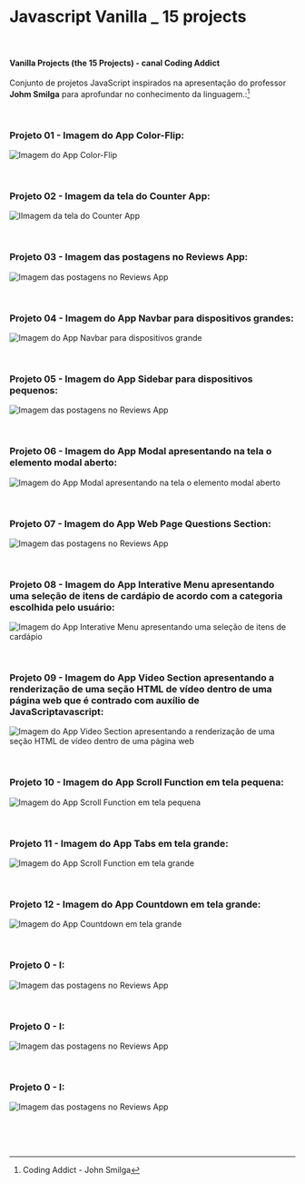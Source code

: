 # Javascript Vanilla _ 15 projects  

<br />


#### Vanilla Projects (the 15 Projects) -  canal Coding Addict

Conjunto de projetos JavaScript inspirados na apresentação do professor **Johm Smilga** para aprofundar no conhecimento da linguagem.:[^1]


<br />

### Projeto 01 - Imagem do App Color-Flip:

![Imagem do App Color-Flip](/public/images/javascript-vanilla-color-fliper-01.png)

<br />


### Projeto 02 - Imagem da tela do Counter App:

![IImagem da tela do Counter App](/public/images/javascript-vanilla-counter-01.png)

<br />

### Projeto 03 - Imagem das postagens no Reviews App:

![Imagem das postagens no Reviews App](/public/images/javascript-vanilla-reviews-01.png)


<br />  


### Projeto 04 - Imagem do App Navbar para dispositivos grandes:

![Imagem do App Navbar para dispositivos grande](/public/images/javascript-vanilla-navbar-03.png)

<br />  


### Projeto 05 - Imagem do App Sidebar para dispositivos pequenos:

![Imagem das postagens no Reviews App](/public/images/javascript-vanilla-sidebar-01.png)

<br />  


### Projeto 06 - Imagem do App Modal apresentando na tela o elemento modal aberto:

![Imagem do App Modal apresentando na tela o elemento modal aberto](/public/images/javascript-vanilla-modal-02.png)

<br />  


### Projeto 07 - Imagem do App Web Page Questions Section:

![Imagem das postagens no Reviews App](/public/images/javascript-vanilla-questions-section-01.png)

<br />  


### Projeto 08 - Imagem do App Interative Menu apresentando uma seleção de itens de cardápio de acordo com a categoria escolhida pelo usuário:

![Imagem do App Interative Menu apresentando uma seleção de itens de cardápio](/public/images/javascript-vanilla-interative-menu-01.png)

<br />  


### Projeto 09 - Imagem do App Video Section apresentando a renderização de uma seção HTML de vídeo dentro de uma página web que é contrado com auxílio de JavaScriptavascript:

![Imagem do App Video Section apresentando a renderização de uma seção HTML de vídeo dentro de uma página web](/public/images/javascript-vanilla-video-section-01.png)

<br />  


### Projeto 10 - Imagem do App Scroll Function em tela pequena:

![Imagem do App Scroll Function em tela pequena](/public/images/javascript-vanilla-scroll-function-02.png)

<br />  


### Projeto 11 - Imagem do App Tabs em tela grande:

![Imagem do App Scroll Function em tela grande](/public/images/javascript-vanilla-tab-section-01.png)

<br />  


### Projeto 12 - Imagem do App Countdown em tela grande:

![Imagem do App Countdown em tela grande](/public/images/javascript-vanilla-countdown-section-01.png)

<br />  


### Projeto 0 - I:

![Imagem das postagens no Reviews App](/public/images/)

<br />  


### Projeto 0 - I:

![Imagem das postagens no Reviews App](/public/images/)

<br />  


### Projeto 0 - I:

![Imagem das postagens no Reviews App](/public/images/)

<br />


<br />
<br />

[^1]:Coding Addict - John Smilga 

